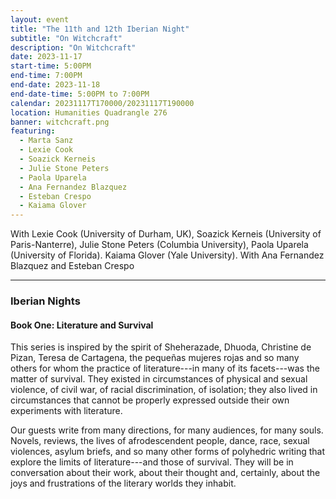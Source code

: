 ```yaml
---
layout: event
title: "The 11th and 12th Iberian Night"
subtitle: "On Witchcraft"
description: "On Witchcraft"
date: 2023-11-17
start-time: 5:00PM
end-time: 7:00PM
end-date: 2023-11-18
end-date-time: 5:00PM to 7:00PM
calendar: 20231117T170000/20231117T190000
location: Humanities Quadrangle 276
banner: witchcraft.png
featuring:
  - Marta Sanz
  - Lexie Cook
  - Soazick Kerneis
  - Julie Stone Peters
  - Paola Uparela
  - Ana Fernandez Blazquez
  - Esteban Crespo
  - Kaiama Glover
---
```


With Lexie Cook (University of Durham, UK), Soazick Kerneis (University of Paris-Nanterre), Julie Stone Peters (Columbia University), Paola Uparela (University of Florida). Kaiama Glover (Yale University). With Ana Fernandez Blazquez and Esteban Crespo

---

### Iberian Nights

#### Book One: Literature and Survival

This series is inspired by the spirit of Sheherazade, Dhuoda, Christine de Pizan, Teresa de Cartagena, the pequeñas mujeres rojas and so many others for whom the practice of literature---in many of its facets---was the matter of survival. They existed in circumstances of physical and sexual violence, of civil war, of racial discrimination, of isolation; they also lived in circumstances that cannot be properly expressed outside their own experiments with literature.

Our guests write from many directions, for many audiences, for many souls. Novels, reviews, the lives of afrodescendent people, dance, race, sexual violences, asylum briefs, and so many other forms of polyhedric writing that explore the limits of literature---and those of survival. They will be in conversation about their work, about their thought and, certainly, about the joys and frustrations of the literary worlds they inhabit.
